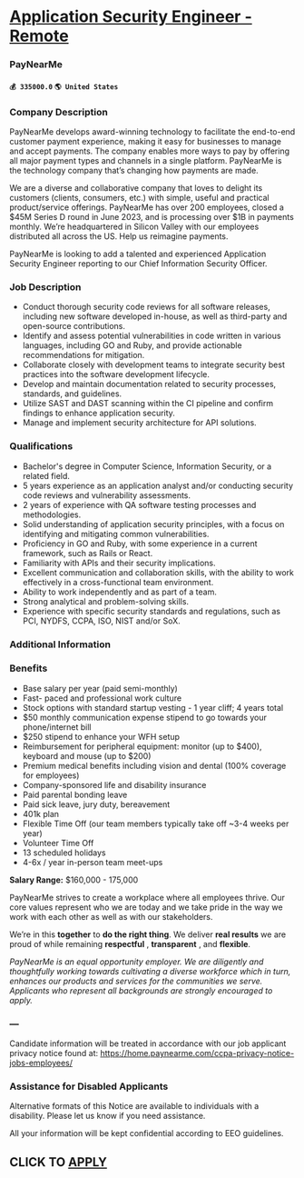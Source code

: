 # [Application Security Engineer - Remote](https://www.remotewlb.com/apply/application-security-engineer-remote-80278)  
### PayNearMe  
#### `💰 335000.0` `🌎 United States`  

### Company Description

PayNearMe develops award-winning technology to facilitate the end-to-end customer payment experience, making it easy for businesses to manage and accept payments. The company enables more ways to pay by offering all major payment types and channels in a single platform. PayNearMe is the technology company that’s changing how payments are made.  
  
We are a diverse and collaborative company that loves to delight its customers (clients, consumers, etc.) with simple, useful and practical product/service offerings. PayNearMe has over 200 employees, closed a $45M Series D round in June 2023, and is processing over $1B in payments monthly. We’re headquartered in Silicon Valley with our employees distributed all across the US. Help us reimagine payments.  
  
PayNearMe is looking to add a talented and experienced Application Security Engineer reporting to our Chief Information Security Officer.

### Job Description

  * Conduct thorough security code reviews for all software releases, including new software developed in-house, as well as third-party and open-source contributions.
  * Identify and assess potential vulnerabilities in code written in various languages, including GO and Ruby, and provide actionable recommendations for mitigation.
  * Collaborate closely with development teams to integrate security best practices into the software development lifecycle.
  * Develop and maintain documentation related to security processes, standards, and guidelines.
  * Utilize SAST and DAST scanning within the CI pipeline and confirm findings to enhance application security.
  * Manage and implement security architecture for API solutions.

### Qualifications

  * Bachelor's degree in Computer Science, Information Security, or a related field.
  * 5 years experience as an application analyst and/or conducting security code reviews and vulnerability assessments.
  * 2 years of experience with QA software testing processes and methodologies.
  * Solid understanding of application security principles, with a focus on identifying and mitigating common vulnerabilities.
  * Proficiency in GO and Ruby, with some experience in a current framework, such as Rails or React.
  * Familiarity with APIs and their security implications.
  * Excellent communication and collaboration skills, with the ability to work effectively in a cross-functional team environment.
  * Ability to work independently and as part of a team.
  * Strong analytical and problem-solving skills.
  * Experience with specific security standards and regulations, such as PCI, NYDFS, CCPA, ISO, NIST and/or SoX.

### Additional Information

### Benefits

  * Base salary per year (paid semi-monthly)
  * Fast- paced and professional work culture
  * Stock options with standard startup vesting - 1 year cliff; 4 years total
  * $50 monthly communication expense stipend to go towards your phone/internet bill
  * $250 stipend to enhance your WFH setup
  * Reimbursement for peripheral equipment: monitor (up to $400), keyboard and mouse (up to $200)
  * Premium medical benefits including vision and dental (100% coverage for employees)
  * Company-sponsored life and disability insurance
  * Paid parental bonding leave
  * Paid sick leave, jury duty, bereavement
  * 401k plan
  * Flexible Time Off (our team members typically take off ~3-4 weeks per year)
  * Volunteer Time Off
  * 13 scheduled holidays
  * 4-6x / year in-person team meet-ups 

**Salary Range:** $160,000 - 175,000

PayNearMe strives to create a workplace where all employees thrive. Our core values represent who we are today and we take pride in the way we work with each other as well as with our stakeholders.

We’re in this **together** to **do the right thing**. We deliver **real results** we are proud of while remaining **respectful** , **transparent** , and **flexible**.

 _PayNearMe is an equal opportunity employer. We are diligently and thoughtfully working towards cultivating a diverse workforce which in turn, enhances our products and services for the communities we serve. Applicants who represent all backgrounds are strongly encouraged to apply._

### —

Candidate information will be treated in accordance with our job applicant privacy notice found at: https://home.paynearme.com/ccpa-privacy-notice-jobs-employees/

### Assistance for Disabled Applicants

Alternative formats of this Notice are available to individuals with a disability. Please let us know if you need assistance.

All your information will be kept confidential according to EEO guidelines.

  
## CLICK TO [APPLY](https://www.remotewlb.com/apply/application-security-engineer-remote-80278)

